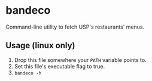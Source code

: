 # bandeco
Command-line utility to fetch USP's restaurants' menus.

## Usage (linux only)

1. Drop this file somewhere your `PATH` variable points to.
2. Set this file's executable flag to true.
3. `bandeco -h`
